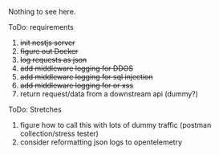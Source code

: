 Nothing to see here.

ToDo: requirements
1. ~~init nestjs server~~
1. ~~figure out Docker~~
1. ~~log requests as json~~
1. ~~add middleware logging for DDOS~~
1. ~~add middleware logging for sql injection~~
1. ~~add middleware logging for or xss~~
1. return request/data from a downstream api (dummy?)

ToDo: Stretches
1. figure how to call this with lots of dummy traffic (postman collection/stress tester)
1. consider reformatting json logs to opentelemetry